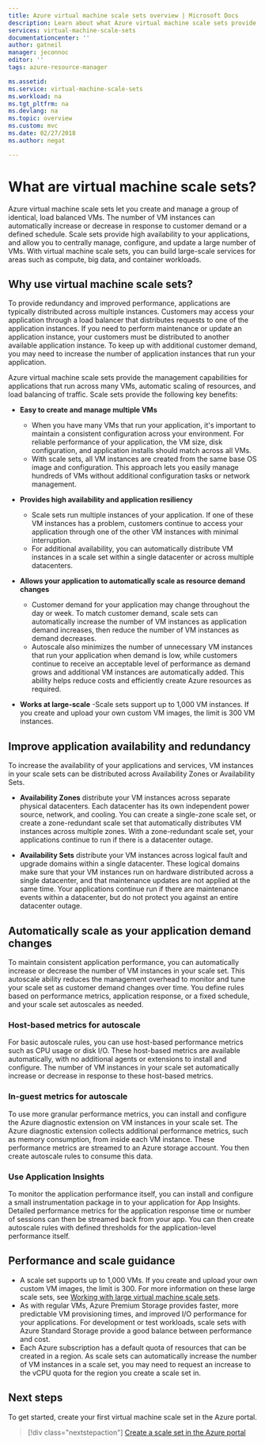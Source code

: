 ```yaml
---
title: Azure virtual machine scale sets overview | Microsoft Docs
description: Learn about what Azure virtual machine scale sets provide and how to automatically scale your applications
services: virtual-machine-scale-sets
documentationcenter: ''
author: gatneil
manager: jeconnoc
editor: ''
tags: azure-resource-manager

ms.assetid: 
ms.service: virtual-machine-scale-sets
ms.workload: na
ms.tgt_pltfrm: na
ms.devlang: na
ms.topic: overview
ms.custom: mvc
ms.date: 02/27/2018
ms.author: negat

---
```

# What are virtual machine scale sets?
Azure virtual machine scale sets let you create and manage a group of identical, load balanced VMs. The number of VM instances can automatically increase or decrease in response to customer demand or a defined schedule. Scale sets provide high availability to your applications, and allow you to centrally manage, configure, and update a large number of VMs. With virtual machine scale sets, you can build large-scale services for areas such as compute, big data, and container workloads.


## Why use virtual machine scale sets?
To provide redundancy and improved performance, applications are typically distributed across multiple instances. Customers may access your application through a load balancer that distributes requests to one of the application instances. If you need to perform maintenance or update an application instance, your customers must be distributed to another available application instance. To keep up with additional customer demand, you may need to increase the number of application instances that run your application.

Azure virtual machine scale sets provide the management capabilities for applications that run across many VMs, automatic scaling of resources, and load balancing of traffic. Scale sets provide the following key benefits:

- **Easy to create and manage multiple VMs**
    - When you have many VMs that run your application, it's important to maintain a consistent configuration across your environment. For reliable performance of your application, the VM size, disk configuration, and application installs should match across all VMs.
    - With scale sets, all VM instances are created from the same base OS image and configuration. This approach lets you easily manage hundreds of VMs without additional configuration tasks or network management.

- **Provides high availability and application resiliency**
    - Scale sets run multiple instances of your application. If one of these VM instances has a problem, customers continue to access your application through one of the other VM instances with minimal interruption.
    - For additional availability, you can automatically distribute VM instances in a scale set within a single datacenter or across multiple datacenters.

- **Allows your application to automatically scale as resource demand changes**
    - Customer demand for your application may change throughout the day or week. To match customer demand, scale sets can automatically increase the number of VM instances as application demand increases, then reduce the number of VM instances as demand decreases.
    - Autoscale also minimizes the number of unnecessary VM instances that run your application when demand is low, while customers continue to receive an acceptable level of performance as demand grows and additional VM instances are automatically added. This ability helps reduce costs and efficiently create Azure resources as required.

- **Works at large-scale**
    -Scale sets support up to 1,000 VM instances. If you create and upload your own custom VM images, the limit is 300 VM instances.


## Improve application availability and redundancy
To increase the availability of your applications and services, VM instances in your scale sets can be distributed across Availability Zones or Availability Sets.

- **Availability Zones** distribute your VM instances across separate physical datacenters. Each datacenter has its own independent power source, network, and cooling. You can create a single-zone scale set, or create a zone-redundant scale set that automatically distributes VM instances across multiple zones. With a zone-redundant scale set, your applications continue to run if there is a datacenter outage.

- **Availability Sets** distribute your VM instances across logical fault and upgrade domains within a single datacenter. These logical domains make sure that your VM instances run on hardware distributed across a single datacenter, and that maintenance updates are not applied at the same time. Your applications continue run if there are maintenance events within a datacenter, but do not protect you against an entire datacenter outage.


## Automatically scale as your application demand changes
To maintain consistent application performance, you can automatically increase or decrease the number of VM instances in your scale set. This autoscale ability reduces the management overhead to monitor and tune your scale set as customer demand changes over time. You define rules based on performance metrics, application response, or a fixed schedule, and your scale set autoscales as needed.

### Host-based metrics for autoscale
For basic autoscale rules, you can use host-based performance metrics such as CPU usage or disk I/O. These host-based metrics are available automatically, with no additional agents or extensions to install and configure. The number of VM instances in your scale set automatically increase or decrease in response to these host-based metrics.

### In-guest metrics for autoscale
To use more granular performance metrics, you can install and configure the Azure diagnostic extension on VM instances in your scale set. The Azure diagnostic extension collects additional performance metrics, such as memory consumption, from inside each VM instance. These performance metrics are streamed to an Azure storage account. You then create autoscale rules to consume this data.

### Use Application Insights
To monitor the application performance itself, you can install and configure a small instrumentation package in to your application for App Insights. Detailed performance metrics for the application response time or number of sessions can then be streamed back from your app. You can then create autoscale rules with defined thresholds for the application-level performance itself.


## Performance and scale guidance
* A scale set supports up to 1,000 VMs. If you create and upload your own custom VM images, the limit is 300. For more information on these large scale sets, see [Working with large virtual machine scale sets](virtual-machine-scale-sets-placement-groups.md).
* As with regular VMs, Azure Premium Storage provides faster, more predictable VM provisioning times, and improved I/O performance for your applications. For development or test workloads, scale sets with Azure Standard Storage provide a good balance between performance and cost.
* Each Azure subscription has a default quota of resources that can be created in a region. As scale sets can automatically increase the number of VM instances in a scale set, you may need to request an increase to the vCPU quota for the region you create a scale set in.


## Next steps
To get started, create your first virtual machine scale set in the Azure portal.

> [!div class="nextstepaction"]
> [Create a scale set in the Azure portal](virtual-machine-scale-sets-create-portal.md)
